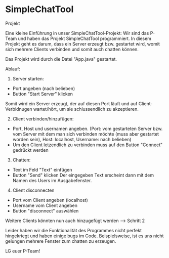 # SimpleChatTool
Projekt
 
Eine kleine Einführung in unser SimpleChatTool-Projekt:
Wir sind das P-Team und haben das Projekt SimpleChatTool programmiert. 
In diesem Projekt geht es darum, dass ein Server erzeugt bzw. gestartet wird, womit sich mehrere Clients verbinden und somit auch chatten können.



Das Projekt wird durch die Datei "App.java" gestartet.

Ablauf:
1. Server starten:
- Port angeben (nach belieben)
- Button "Start Server" klicken

Somit wird ein Server erzeugt, der auf diesen Port läuft und auf Client-Verbidnugen wartet/hört, um sie schlussendlich zu akzeptieren.

2. Client verbinden/hinzufügen:
- Port, Host und usernamen angeben. (Port: vom gestarteten Server bzw. vom Server mit dem man sich verbinden möchte (muss aber gestartet worden sein), Host: localhost, Username: nach belieben)
- Um den Client letzendlich zu verbinden muss auf den Button "Connect" gedrückt werden

3. Chatten:
- Text im Feld "Text" einfügen 
- Button "Send" klicken
Der eingegeben Text erscheint dann mit dem Namen des Users im Ausgabefenster.

4. Client disconnecten
- Port vom Client angeben (localhost)
- Username vom Client angeben
- Button "disconnect" auswählen 


Weitere Clients könnten nun auch hinzugefügt werden --> Schritt 2


Leider haben wir die Funktionalität des Programmes nicht perfekt hingekriegt und haben einige bugs im Code. 
Beispielsweise, ist es uns nicht gelungen mehrere Fenster zum chatten zu erzeugen. 

LG
euer P-Team!


